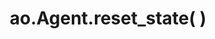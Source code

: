 ---
title: ao.Agent.reset_state( )
excerpt: |-
  *method*     ao.Agent.reset_state()

  [source]
deprecated: false
hidden: false
metadata:
  title: ''
  description: ''
  robots: noindex
next:
  description: ''
---